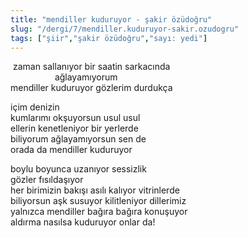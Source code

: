 ```yaml
---
title: "mendiller kuduruyor - şakir özüdoğru"
slug: "/dergi/7/mendiller.kuduruyor-sakir.ozudogru"
tags: ["şiir","şakir özüdoğru","sayı: yedi"]
---
```

 zaman sallanıyor bir saatin sarkacında    
                  ağlayamıyorum  
mendiller kuduruyor gözlerim durdukça

içim denizin  
kumlarımı okşuyorsun usul usul  
ellerin kenetleniyor bir yerlerde  
biliyorum ağlayamıyorsun sen de  
orada da mendiller kuduruyor

boylu boyunca uzanıyor sessizlik  
gözler fısıldaşıyor  
her birimizin bakışı asılı kalıyor vitrinlerde  
biliyorsun aşk susuyor kilitleniyor dillerimiz  
yalnızca mendiller bağıra bağıra konuşuyor  
aldırma nasılsa kuduruyor onlar da!
